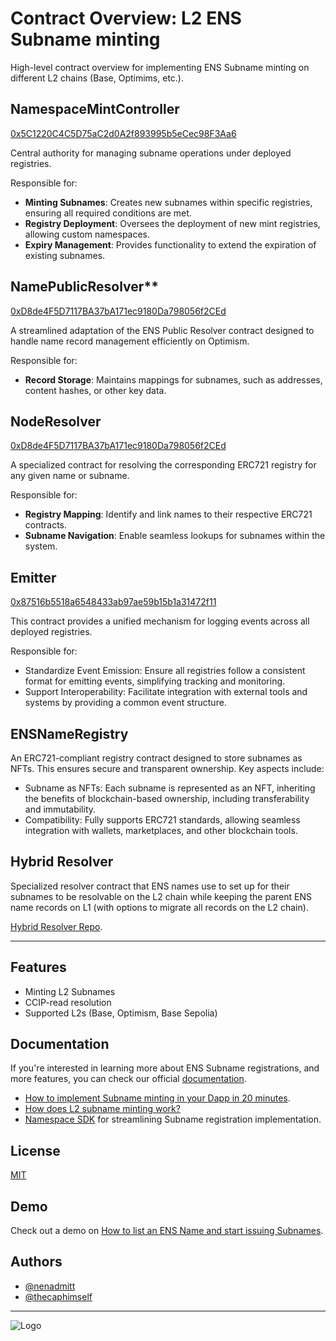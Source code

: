 # Contract Overview: L2 ENS Subname minting 

High-level contract overview for implementing ENS Subname minting on different L2 chains (Base, Optimims, etc.).


## NamespaceMintController 

[0x5C1220C4C5D75aC2d0A2f893995b5eCec98F3Aa6](https://optimistic.etherscan.io/address/0x5C1220C4C5D75aC2d0A2f893995b5eCec98F3Aa6)

Central authority for managing subname operations under deployed registries. 

Responsible for:

- **Minting Subnames**: Creates new subnames within specific registries, ensuring all required conditions are met.
- **Registry Deployment**: Oversees the deployment of new mint registries, allowing custom namespaces.
- **Expiry Management**: Provides functionality to extend the expiration of existing subnames.

## NamePublicResolver** 

[0xD8de4F5D7117BA37bA171ec9180Da798056f2CEd](https://optimistic.etherscan.io/address/0xd8de4f5d7117ba37ba171ec9180da798056f2ced)

A streamlined adaptation of the ENS Public Resolver contract designed to handle name record management efficiently on Optimism. 

Responsible for:
- **Record Storage**: Maintains mappings for subnames, such as addresses, content hashes, or other key data.

## NodeResolver 

[0xD8de4F5D7117BA37bA171ec9180Da798056f2CEd](https://optimistic.etherscan.io/address/0xd8de4f5d7117ba37ba171ec9180da798056f2ced)

A specialized contract for resolving the corresponding ERC721 registry for any given name or subname. 

Responsible for:

- **Registry Mapping**: Identify and link names to their respective ERC721 contracts.
- **Subname Navigation**: Enable seamless lookups for subnames within the system.

## Emitter 

[0x87516b5518a6548433ab97ae59b15b1a31472f11](https://optimistic.etherscan.io/address/0x87516b5518a6548433ab97ae59b15b1a31472f11)

This contract provides a unified mechanism for logging events across all deployed registries. 

Responsible for:

- Standardize Event Emission: Ensure all registries follow a consistent format for emitting events, simplifying tracking and monitoring.
- Support Interoperability: Facilitate integration with external tools and systems by providing a common event structure.

## ENSNameRegistry

An ERC721-compliant registry contract designed to store subnames as NFTs. This ensures secure and transparent ownership. Key aspects include:

- Subname as NFTs: Each subname is represented as an NFT, inheriting the benefits of blockchain-based ownership, including transferability and immutability.
- Compatibility: Fully supports ERC721 standards, allowing seamless integration with wallets, marketplaces, and other blockchain tools.

## Hybrid Resolver

Specialized resolver contract that ENS names use to set up for their subnames to be resolvable on the L2 chain
while keeping the parent ENS name records on L1 (with options to migrate all records on the L2 chain).

[Hybrid Resolver Repo](https://github.com/thenamespace/namespace-contracts-v2/tree/main/contracts/hybrid-resolver).

---

## Features

- Minting L2 Subnames
- CCIP-read resolution
- Supported L2s (Base, Optimism, Base Sepolia)

## Documentation

If you're interested in learning more about ENS Subname registrations, and more features, you can check our official [documentation](https://docs.namespace.tech/dev-docs/overview).
- [How to implement Subname minting in your Dapp in 20 minutes](https://docs.namespace.tech/dev-docs/how-to-guides/mint-l1-or-l2-subnames-using-sdk).
- [How does L2 subname minting work?](https://docs.namespace.tech/dev-docs/namespace-l2-subnames)
- [Namespace SDK](https://docs.namespace.tech/dev-docs/namespace-sdk) for streamlining Subname registration implementation.


## License

[MIT](https://choosealicense.com/licenses/mit/)

## Demo

Check out a demo on [How to list an ENS Name and start issuing Subnames](https://www.loom.com/share/942c600163a5447f890ed9c9ca332db5?sid=8f0d1b8f-b15b-449e-a409-1d841aa9c21b).


## Authors

- [@nenadmitt](https://github.com/nenadmitt)
- [@thecaphimself](https://github.com/thecaphimself)

---

![Logo](https://i.ibb.co/WBzB7LQ/pic-png-white.png)

